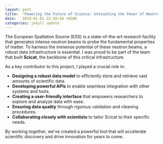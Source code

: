 ```yaml
---
layout: post
title:  "Powering the Future of Science: Unleashing the Power of Neutrons"
date:   2019-01-01 22:20:58 +0100
categories: jekyll update
---
```





The European Spallation Source (ESS) is a state-of-the-art research facility that generates intense neutron beams to probe the fundamental properties of matter. To harness the immense potential of these neutron beams, a robust data infrastructure is essential. I was proud to be part of the team that built **Scicat**, the backbone of this critical infrastructure.

As a key contributor to this project, I played a crucial role in:

* **Designing a robust data model** to efficiently store and retrieve vast amounts of scientific data.
* **Developing powerful APIs** to enable seamless integration with other systems and tools.
* **Creating a user-friendly interface** that empowers researchers to explore and analyze data with ease.
* **Ensuring data quality** through rigorous validation and cleaning procedures.
* **Collaborating closely with scientists** to tailor Scicat to their specific needs. 

By working together, we've created a powerful tool that will accelerate scientific discovery and drive innovation for years to come. 
